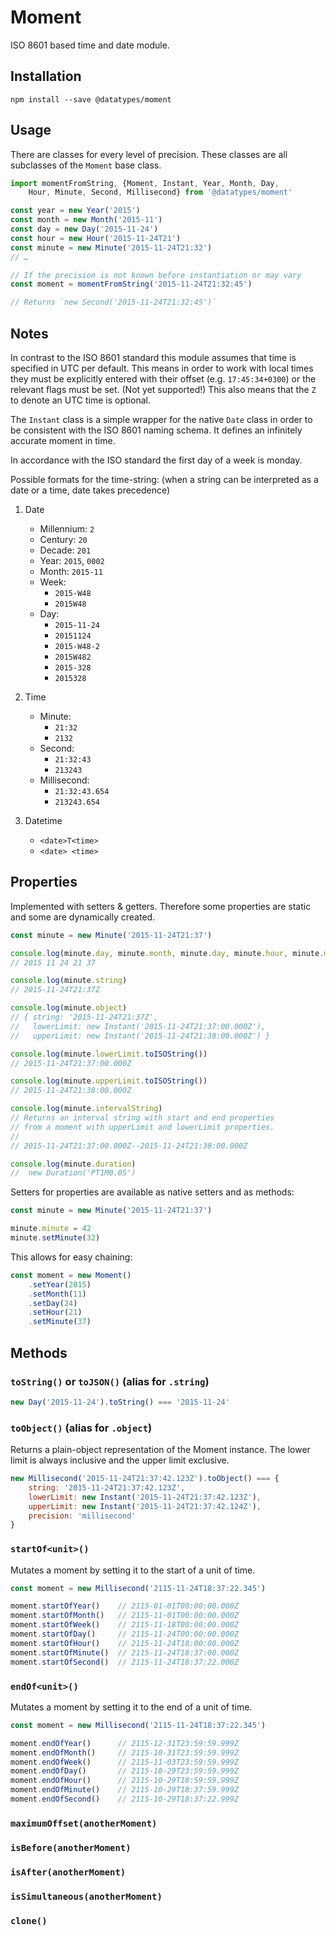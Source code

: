 # Moment

ISO 8601 based time and date module.


## Installation

```shell
npm install --save @datatypes/moment
```


## Usage

There are classes for every level of precision.
These classes are all subclasses of the `Moment` base class.

```js
import momentFromString, {Moment, Instant, Year, Month, Day,
	Hour, Minute, Second, Millisecond} from '@datatypes/moment'

const year = new Year('2015')
const month = new Month('2015-11')
const day = new Day('2015-11-24')
const hour = new Hour('2015-11-24T21')
const minute = new Minute('2015-11-24T21:32')
// …

// If the precision is not known before instantiation or may vary
const moment = momentFromString('2015-11-24T21:32:45')

// Returns `new Second('2015-11-24T21:32:45')`
```


## Notes

In contrast to the ISO 8601 standard
this module assumes that time is specified in UTC per default.
This means in order to work with local times
they must be explicitly entered with their offset (e.g. `17:45:34+0300`)
or the relevant flags must be set. (Not yet supported!)
This also means that the `Z` to denote an UTC time is optional.

The `Instant` class is a simple wrapper for the native `Date` class
in order to be consistent with the ISO 8601 naming schema.
It defines an infinitely accurate moment in time.

In accordance with the ISO standard the first day of a week is monday.

Possible formats for the time-string:
(when a string can be interpreted as a date or a time, date takes precedence)

1. Date
	- Millennium: `2`
	- Century: `20`
	- Decade: `201`
	- Year: `2015`, `0002`
	- Month: `2015-11`
	- Week:
		- `2015-W48`
		- `2015W48`
	- Day:
		- `2015-11-24`
		- `20151124`
		- `2015-W48-2`
		- `2015W482`
		- `2015-328`
		- `2015328`

1. Time
	- Minute:
		- `21:32`
		- `2132`
	- Second:
		- `21:32:43`
		- `213243`
	- Millisecond:
		- `21:32:43.654`
		- `213243.654`

1. Datetime
	- `<date>T<time>`
	- `<date> <time>`


## Properties

Implemented with setters & getters.
Therefore some properties are static and some are dynamically created.

```js
const minute = new Minute('2015-11-24T21:37')

console.log(minute.day, minute.month, minute.day, minute.hour, minute.minute)
// 2015 11 24 21 37

console.log(minute.string)
// 2015-11-24T21:37Z

console.log(minute.object)
// { string: '2015-11-24T21:37Z',
//   lowerLimit: new Instant('2015-11-24T21:37:00.000Z'),
//   upperLimit: new Instant('2015-11-24T21:38:00.000Z') }

console.log(minute.lowerLimit.toISOString())
// 2015-11-24T21:37:00.000Z

console.log(minute.upperLimit.toISOString())
// 2015-11-24T21:38:00.000Z

console.log(minute.intervalString)
// Returns an interval string with start and end properties
// from a moment with upperLimit and lowerLimit properties.
//
// 2015-11-24T21:37:00.000Z--2015-11-24T21:38:00.000Z

console.log(minute.duration)
//  new Duration('PT1M0.0S')
```

Setters for properties are available as native setters and as methods:

```js
const minute = new Minute('2015-11-24T21:37')

minute.minute = 42
minute.setMinute(32)
```

This allows for easy chaining:

```js
const moment = new Moment()
	.setYear(2015)
	.setMonth(11)
	.setDay(24)
	.setHour(21)
	.setMinute(37)
```


## Methods

### `toString()` or `toJSON()` (alias for `.string`)

```js
new Day('2015-11-24').toString() === '2015-11-24'
```


### `toObject()` (alias for `.object`)

Returns a plain-object representation of the Moment instance.
The lower limit is always inclusive and the upper limit exclusive.

```js
new Millisecond('2015-11-24T21:37:42.123Z').toObject() === {
	string: '2015-11-24T21:37:42.123Z',
	lowerLimit: new Instant('2015-11-24T21:37:42.123Z'),
	upperLimit: new Instant('2015-11-24T21:37:42.124Z'),
	precision: 'millisecond'
}
```


### `startOf<unit>()`

Mutates a moment by setting it to the start of a unit of time.

```js
const moment = new Millisecond('2115-11-24T18:37:22.345')

moment.startOfYear()	// 2115-01-01T00:00:00.000Z
moment.startOfMonth()	// 2115-11-01T00:00:00.000Z
moment.startOfWeek()	// 2115-11-18T00:00:00.000Z
moment.startOfDay()		// 2115-11-24T00:00:00.000Z
moment.startOfHour()	// 2115-11-24T18:00:00.000Z
moment.startOfMinute()	// 2115-11-24T18:37:00.000Z
moment.startOfSecond()	// 2115-11-24T18:37:22.000Z
```


### `endOf<unit>()`

Mutates a moment by setting it to the end of a unit of time.

```js
const moment = new Millisecond('2115-11-24T18:37:22.345')

moment.endOfYear()		// 2115-12-31T23:59:59.999Z
moment.endOfMonth()		// 2115-10-31T23:59:59.999Z
moment.endOfWeek()		// 2115-11-03T23:59:59.999Z
moment.endOfDay()		// 2115-10-29T23:59:59.999Z
moment.endOfHour()		// 2115-10-29T18:59:59.999Z
moment.endOfMinute()	// 2115-10-29T18:37:59.999Z
moment.endOfSecond()	// 2115-10-29T18:37:22.999Z
```


### `maximumOffset(anotherMoment)`

### `isBefore(anotherMoment)`

### `isAfter(anotherMoment)`

### `isSimultaneous(anotherMoment)`

### `clone()`
